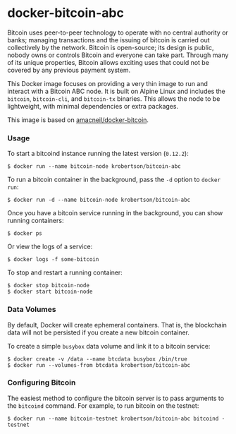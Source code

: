 # docker-bitcoin-abc

Bitcoin uses peer-to-peer technology to operate with no central authority or
banks; managing transactions and the issuing of bitcoin is carried out
collectively by the network. Bitcoin is open-source; its design is public,
nobody owns or controls Bitcoin and everyone can take part. Through many of its
unique properties, Bitcoin allows exciting uses that could not be covered by any
previous payment system.

This Docker image focuses on providing a very thin image to run and interact
with a Bitcoin ABC node. It is built on Alpine Linux and includes the `bitcoin`,
`bitcoin-cli`, and `bitcoin-tx` binaries. This allows the node to be
lightweight, with minimal dependencies or extra packages.

This image is based on [amacneil/docker-bitcoin](https://github.com/amacneil/docker-bitcoin).


### Usage

To start a bitcoind instance running the latest version (`0.12.2`):

```
$ docker run --name bitcoin-node krobertson/bitcoin-abc
```

To run a bitcoin container in the background, pass the `-d` option to `docker
run`:

```
$ docker run -d --name bitcoin-node krobertson/bitcoin-abc
```

Once you have a bitcoin service running in the background, you can show running
containers:

```
$ docker ps
```

Or view the logs of a service:

```
$ docker logs -f some-bitcoin
```

To stop and restart a running container:

```
$ docker stop bitcoin-node
$ docker start bitcoin-node
```


### Data Volumes

By default, Docker will create ephemeral containers. That is, the blockchain
data will not be persisted if you create a new bitcoin container.

To create a simple `busybox` data volume and link it to a bitcoin service:

```
$ docker create -v /data --name btcdata busybox /bin/true
$ docker run --volumes-from btcdata krobertson/bitcoin-abc
```


### Configuring Bitcoin

The easiest method to configure the bitcoin server is to pass arguments to the
`bitcoind` command. For example, to run bitcoin on the testnet:

```
$ docker run --name bitcoin-testnet krobertson/bitcoin-abc bitcoind -testnet
```
